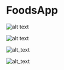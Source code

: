 
# FoodsApp


![alt text](https://github.com/hashem-saqqa/FoodsApp/blob/master/Meals%20Home.jpeg)

![alt text](https://github.com/hashem-saqqa/FoodsApp/blob/master/Category.jpeg)

![alt_text](https://github.com/hashem-saqqa/FoodsApp/blob/master/Meal%20Details.jpeg)

![alt_text](https://github.com/hashem-saqqa/FoodsApp/blob/master/Meal%20Details_2.jpeg)
